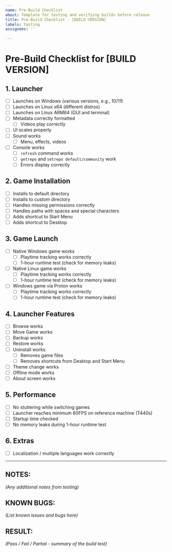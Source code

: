 ```yaml
---
name: Pre-Build Checklist
about: Template for testing and verifying builds before release
title: Pre-Build Checklist - [BUILD VERSION]
labels: testing
assignees: ''

---
```


# Pre-Build Checklist for [BUILD VERSION]

## 1. Launcher
- [ ] Launches on Windows (various versions, e.g., 10/11)
- [ ] Launches on Linux x64 (different distros)
- [ ] Launches on Linux ARM64 (GUI and terminal)
- [ ] Metadata correctly formatted
    - [ ] Videos play correctly
- [ ] UI scales properly
- [ ] Sound works
    - [ ] Menu, effects, videos
- [ ] Console works
    - [ ] `refresh` command works
    - [ ] `getrepo` and `setrepo default/community` work
    - [ ] Errors display correctly

## 2. Game Installation
- [ ] Installs to default directory
- [ ] Installs to custom directory
- [ ] Handles missing permissions correctly
- [ ] Handles paths with spaces and special characters
- [ ] Adds shortcut to Start Menu
- [ ] Adds shortcut to Desktop

## 3. Game Launch
- [ ] Native Windows game works
    - [ ] Playtime tracking works correctly
    - [ ] 1-hour runtime test (check for memory leaks)
- [ ] Native Linux game works
    - [ ] Playtime tracking works correctly
    - [ ] 1-hour runtime test (check for memory leaks)
- [ ] Windows game via Proton works
    - [ ] Playtime tracking works correctly
    - [ ] 1-hour runtime test (check for memory leaks)

## 4. Launcher Features
- [ ] Browse works
- [ ] Move Game works
- [ ] Backup works
- [ ] Restore works
- [ ] Uninstall works
    - [ ] Removes game files
    - [ ] Removes shortcuts from Desktop and Start Menu
- [ ] Theme change works
- [ ] Offline mode works
- [ ] About screen works

## 5. Performance
- [ ] No stuttering while switching games
- [ ] Launcher reaches minimum 60FPS on reference machine (T440s)
- [ ] Startup time checked
- [ ] No memory leaks during 1-hour runtime test

## 6. Extras
- [ ] Localization / multiple languages work correctly

---

## NOTES:
*(Any additional notes from testing)*

## KNOWN BUGS:
*(List known issues and bugs here)*

## RESULT:
*(Pass / Fail / Partial - summary of the build test)*
